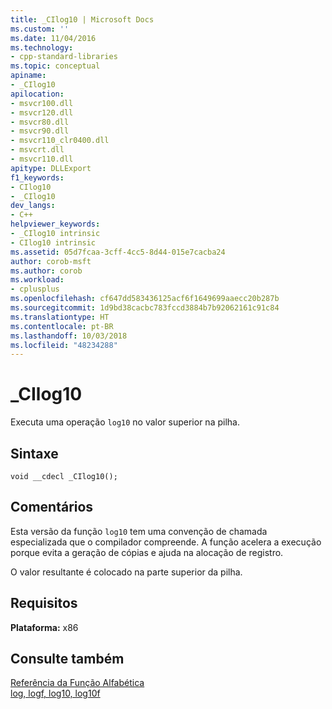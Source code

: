```yaml
---
title: _CIlog10 | Microsoft Docs
ms.custom: ''
ms.date: 11/04/2016
ms.technology:
- cpp-standard-libraries
ms.topic: conceptual
apiname:
- _CIlog10
apilocation:
- msvcr100.dll
- msvcr120.dll
- msvcr80.dll
- msvcr90.dll
- msvcr110_clr0400.dll
- msvcrt.dll
- msvcr110.dll
apitype: DLLExport
f1_keywords:
- CIlog10
- _CIlog10
dev_langs:
- C++
helpviewer_keywords:
- _CIlog10 intrinsic
- CIlog10 intrinsic
ms.assetid: 05d7fcaa-3cff-4cc5-8d44-015e7cacba24
author: corob-msft
ms.author: corob
ms.workload:
- cplusplus
ms.openlocfilehash: cf647dd583436125acf6f1649699aaecc20b287b
ms.sourcegitcommit: 1d9bd38cacbc783fccd3884b7b92062161c91c84
ms.translationtype: HT
ms.contentlocale: pt-BR
ms.lasthandoff: 10/03/2018
ms.locfileid: "48234288"
---
```

# <a name="cilog10"></a>_CIlog10

Executa uma operação `log10` no valor superior na pilha.

## <a name="syntax"></a>Sintaxe

```
void __cdecl _CIlog10();
```

## <a name="remarks"></a>Comentários

Esta versão da função `log10` tem uma convenção de chamada especializada que o compilador compreende. A função acelera a execução porque evita a geração de cópias e ajuda na alocação de registro.

O valor resultante é colocado na parte superior da pilha.

## <a name="requirements"></a>Requisitos

**Plataforma:** x86

## <a name="see-also"></a>Consulte também

[Referência da Função Alfabética](../c-runtime-library/reference/crt-alphabetical-function-reference.md)<br/>
[log, logf, log10, log10f](../c-runtime-library/reference/log-logf-log10-log10f.md)